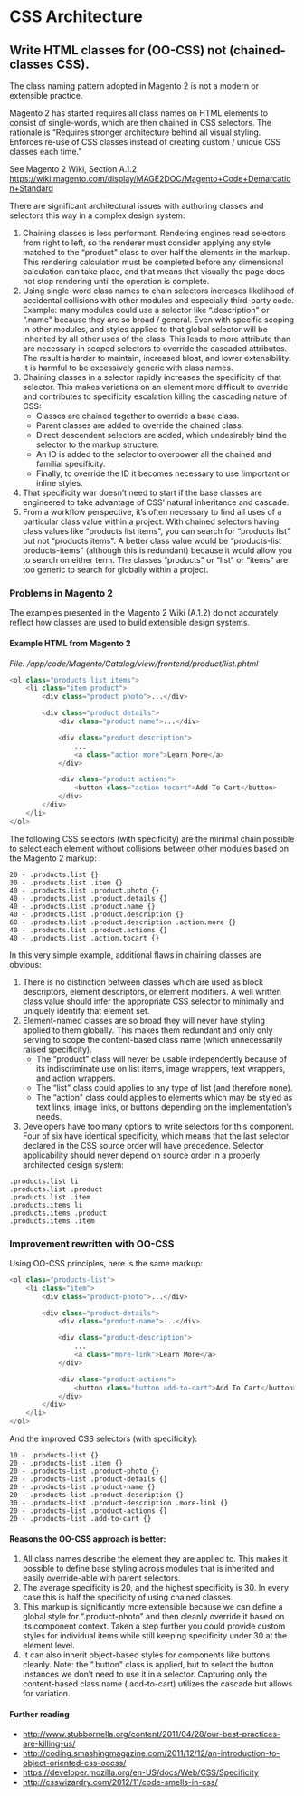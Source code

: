 # CSS Architecture

## Write HTML classes for (OO-CSS) not (chained-classes CSS).

The class naming pattern adopted in Magento 2 is not a modern or extensible practice.

Magento 2 has started requires all class names on HTML elements to consist of single-words, which are then chained in CSS selectors. The rationale is “Requires stronger architecture behind all visual styling. Enforces re-use of CSS classes instead of creating custom / unique CSS classes each time."

See Magento 2 Wiki, Section A.1.2 https://wiki.magento.com/display/MAGE2DOC/Magento+Code+Demarcation+Standard

There are significant architectural issues with authoring classes and selectors this way in a complex design system:

1. Chaining classes is less performant. Rendering engines read selectors from right to left, so the renderer must consider applying any style matched to the “product" class to over half the elements in the markup. This rendering calculation must be completed before any dimensional calculation can take place, and that means that visually the page does not stop rendering until the operation is complete.
1. Using single-word class names to chain selectors increases likelihood of accidental collisions with other modules and especially third-party code. Example: many modules could use a selector like “.description" or “.name" because they are so broad / general. Even with specific scoping in other modules, and styles applied to that global selector will be inherited by all other uses of the class. This leads to more attribute than are necessary in scoped selectors to override the cascaded attributes. The result is harder to maintain, increased bloat, and lower extensibility. It is harmful to be excessively generic with class names.
1. Chaining classes in a selector rapidly increases the specificity of that selector. This makes variations on an element more difficult to override and contributes to specificity escalation killing the cascading nature of CSS:
    * Classes are chained together to override a base class.
    * Parent classes are added to override the chained class.
    * Direct descendent selectors are added, which undesirably bind the selector to the markup structure.
    * An ID is added to the selector to overpower all the chained and familial specificity.
    * Finally, to override the ID it becomes necessary to use !important or inline styles.
1. That specificity war doesn’t need to start if the base classes are engineered to take advantage of CSS’ natural inheritance and cascade.
1. From a workflow perspective, it’s often necessary to find all uses of a particular class value within a project. With chained selectors having class values like “products list items", you can search for “products list" but not “products items". A better class value would be “products-list products-items" (although this is redundant) because it would allow you to search on either term. The classes “products" or “list" or “items" are too generic to search for globally within a project.

### Problems in Magento 2

The examples presented in the Magento 2 Wiki (A.1.2) do not accurately reflect how classes are used to build extensible design systems.

#### Example HTML from Magento 2

*File: /app/code/Magento/Catalog/view/frontend/product/list.phtml*

```php
<ol class="products list items">
    <li class="item product">
        <div class="product photo">...</div>

        <div class="product details">
            <div class="product name">...</div>

            <div class="product description">
                ...
                <a class="action more">Learn More</a>
            </div>

            <div class="product actions">
                <button class="action tocart">Add To Cart</button>
            </div>
        </div>
    </li>
</ol>
```

The following CSS selectors (with specificity) are the minimal chain possible to select each element without collisions between other modules based on the Magento 2 markup:

```
20 - .products.list {}
30 - .products.list .item {}
40 - .products.list .product.photo {}
40 - .products.list .product.details {}
40 - .products.list .product.name {}
40 - .products.list .product.description {}
60 - .products.list .product.description .action.more {}
40 - .products.list .product.actions {}
40 - .products.list .action.tocart {}
```

In this very simple example, additional flaws in chaining classes are obvious:

1. There is no distinction between classes which are used as block descriptors, element descriptors, or element modifiers. A well written class value should infer the appropriate CSS selector to minimally and uniquely identify that element set.
1. Element-named classes are so broad they will never have styling applied to them globally. This makes them redundant and only only serving to scope the content-based class name (which unnecessarily raised specificity).
    * The “product" class will never be usable independently because of its indiscriminate use on list items, image wrappers, text wrappers, and action wrappers.
    * The “list" class could applies to any type of list (and therefore none).
    * The “action" class could applies to elements which may be styled as text links, image links, or buttons depending on the implementation’s needs.
1. Developers have too many options to write selectors for this component. Four of six have identical specificity, which means that the last selector declared in the CSS source order will have precedence. Selector applicability should never depend on source order in a properly architected design system:

```
.products.list li
.products.list .product
.products.list .item
.products.items li
.products.items .product
.products.items .item
```

### Improvement rewritten with OO-CSS

Using OO-CSS principles, here is the same markup:

```php
<ol class="products-list">
    <li class="item">
        <div class="product-photo">...</div>

        <div class="product-details">
            <div class="product-name">...</div>

            <div class="product-description">
                ...
                <a class="more-link">Learn More</a>
            </div>

            <div class="product-actions">
                <button class="button add-to-cart">Add To Cart</button>
            </div>
        </div>
    </li>
</ol>
```

And the improved CSS selectors (with specificity):

```
10 - .products-list {}
20 - .products-list .item {}
20 - .products-list .product-photo {}
20 - .products-list .product-details {}
20 - .products-list .product-name {}
20 - .products-list .product-description {}
30 - .products-list .product-description .more-link {}
20 - .products-list .product-actions {}
20 - .products-list .add-to-cart {}
```

#### Reasons the OO-CSS approach is better:

1. All class names describe the element they are applied to. This makes it possible to define base styling across modules that is inherited and easily override-able with parent selectors.
1. The average specificity is 20, and the highest specificity is 30. In every case this is half the specificity of using chained classes.
1. This markup is significantly more extensible because we can define a global style for “.product-photo" and then cleanly override it based on its component context. Taken a step further you could provide custom styles for individual items while still keeping specificity under 30 at the element level.
1. It can also inherit object-based styles for components like buttons cleanly. Note: the “.button" class is applied, but to select the button instances we don’t need to use it in a selector. Capturing only the content-based class name (.add-to-cart) utilizes the cascade but allows for variation.

#### Further reading

* http://www.stubbornella.org/content/2011/04/28/our-best-practices-are-killing-us/ 
* http://coding.smashingmagazine.com/2011/12/12/an-introduction-to-object-oriented-css-oocss/
* https://developer.mozilla.org/en-US/docs/Web/CSS/Specificity 
* http://csswizardry.com/2012/11/code-smells-in-css/ 